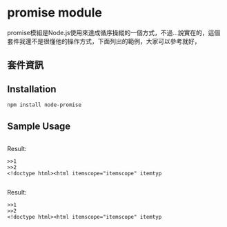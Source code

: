promise module
====

promise模組是Node.js使用來達成循序操縱的一個方式，不過...說實在的，這個套件我還不是很懂他的操作方式，下面列出的範例，大家可以參考就好，

## 套件資訊

<div class="pkginfo" data-module-name="node-promise" data-show="version,dependencies"></div>

## Installation

```
npm install node-promise
```

## Sample Usage

<pre class="code" data-js="node-promise/test-promise.js"></pre>

Result:
```
>>1
>>2
<!doctype html><html itemscope="itemscope" itemtyp
```

<pre class="code" data-js="node-promise/test-promise2.js"></pre>

Result:
```
>>1
>>2
<!doctype html><html itemscope="itemscope" itemtyp
```